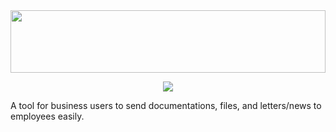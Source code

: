 <img src="https://github.com/Lin8x/artem-mail/blob/master/topbar.jpg" width="100%" height="100">

<p align="center">
<img src="https://github.com/Lin8x/artem-mail/blob/master/artemlogo.JPG">
</p>

A tool for business users to send documentations, files, and letters/news to employees easily.
